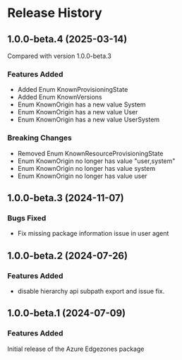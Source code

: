 # Release History
    
## 1.0.0-beta.4 (2025-03-14)
Compared with version 1.0.0-beta.3
    
### Features Added

  - Added Enum KnownProvisioningState
  - Added Enum KnownVersions
  - Enum KnownOrigin has a new value System
  - Enum KnownOrigin has a new value User
  - Enum KnownOrigin has a new value UserSystem

### Breaking Changes

  - Removed Enum KnownResourceProvisioningState
  - Enum KnownOrigin no longer has value "user,system"
  - Enum KnownOrigin no longer has value system
  - Enum KnownOrigin no longer has value user
    
    
## 1.0.0-beta.3 (2024-11-07)

### Bugs Fixed

- Fix missing package information issue in user agent

## 1.0.0-beta.2 (2024-07-26)

### Features Added

- disable hierarchy api subpath export and issue fix.

## 1.0.0-beta.1 (2024-07-09)

### Features Added

Initial release of the Azure Edgezones package
